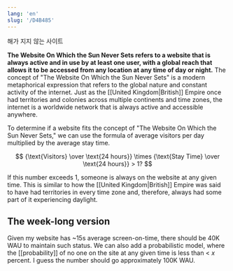 ```yaml
---
lang: 'en'
slug: '/D4B485'
---
```


해가 지지 않는 사이트

**The Website On Which the Sun Never Sets refers to a website that is always active and in use by at least one user, with a global reach that allows it to be accessed from any location at any time of day or night.**
The concept of "The Website On Which the Sun Never Sets" is a modern metaphorical expression that refers to the global nature and constant activity of the internet. Just as the [[United Kingdom|British]] Empire once had territories and colonies across multiple continents and time zones, the internet is a worldwide network that is always active and accessible anywhere.

To determine if a website fits the concept of "The Website On Which the Sun Never Sets," we can use the formula of average visitors per day multiplied by the average stay time.

$$
{\text{Visitors} \over \text{24 hours}} \times {\text{Stay Time} \over \text{24 hours}} > 1?
$$

If this number exceeds 1, someone is always on the website at any given time. This is similar to how the [[United Kingdom|British]] Empire was said to have had territories in every time zone and, therefore, always had some part of it experiencing daylight.

## The week-long version

Given my website has ~15s average screen-on-time, there should be 40K WAU to maintain such status. We can also add a probabilistic model, where the [[probability]] of no one on the site at any given time is less than < $x$ percent. I guess the number should go approximately 100K WAU.
